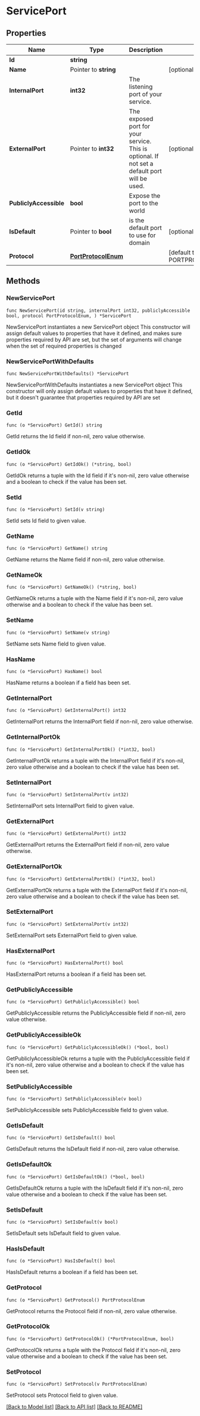 # ServicePort

## Properties

Name | Type | Description | Notes
------------ | ------------- | ------------- | -------------
**Id** | **string** |  | 
**Name** | Pointer to **string** |  | [optional] 
**InternalPort** | **int32** | The listening port of your service. | 
**ExternalPort** | Pointer to **int32** | The exposed port for your service. This is optional. If not set a default port will be used. | [optional] 
**PubliclyAccessible** | **bool** | Expose the port to the world | 
**IsDefault** | Pointer to **bool** | is the default port to use for domain | [optional] 
**Protocol** | [**PortProtocolEnum**](PortProtocolEnum.md) |  | [default to PORTPROTOCOLENUM_HTTP]

## Methods

### NewServicePort

`func NewServicePort(id string, internalPort int32, publiclyAccessible bool, protocol PortProtocolEnum, ) *ServicePort`

NewServicePort instantiates a new ServicePort object
This constructor will assign default values to properties that have it defined,
and makes sure properties required by API are set, but the set of arguments
will change when the set of required properties is changed

### NewServicePortWithDefaults

`func NewServicePortWithDefaults() *ServicePort`

NewServicePortWithDefaults instantiates a new ServicePort object
This constructor will only assign default values to properties that have it defined,
but it doesn't guarantee that properties required by API are set

### GetId

`func (o *ServicePort) GetId() string`

GetId returns the Id field if non-nil, zero value otherwise.

### GetIdOk

`func (o *ServicePort) GetIdOk() (*string, bool)`

GetIdOk returns a tuple with the Id field if it's non-nil, zero value otherwise
and a boolean to check if the value has been set.

### SetId

`func (o *ServicePort) SetId(v string)`

SetId sets Id field to given value.


### GetName

`func (o *ServicePort) GetName() string`

GetName returns the Name field if non-nil, zero value otherwise.

### GetNameOk

`func (o *ServicePort) GetNameOk() (*string, bool)`

GetNameOk returns a tuple with the Name field if it's non-nil, zero value otherwise
and a boolean to check if the value has been set.

### SetName

`func (o *ServicePort) SetName(v string)`

SetName sets Name field to given value.

### HasName

`func (o *ServicePort) HasName() bool`

HasName returns a boolean if a field has been set.

### GetInternalPort

`func (o *ServicePort) GetInternalPort() int32`

GetInternalPort returns the InternalPort field if non-nil, zero value otherwise.

### GetInternalPortOk

`func (o *ServicePort) GetInternalPortOk() (*int32, bool)`

GetInternalPortOk returns a tuple with the InternalPort field if it's non-nil, zero value otherwise
and a boolean to check if the value has been set.

### SetInternalPort

`func (o *ServicePort) SetInternalPort(v int32)`

SetInternalPort sets InternalPort field to given value.


### GetExternalPort

`func (o *ServicePort) GetExternalPort() int32`

GetExternalPort returns the ExternalPort field if non-nil, zero value otherwise.

### GetExternalPortOk

`func (o *ServicePort) GetExternalPortOk() (*int32, bool)`

GetExternalPortOk returns a tuple with the ExternalPort field if it's non-nil, zero value otherwise
and a boolean to check if the value has been set.

### SetExternalPort

`func (o *ServicePort) SetExternalPort(v int32)`

SetExternalPort sets ExternalPort field to given value.

### HasExternalPort

`func (o *ServicePort) HasExternalPort() bool`

HasExternalPort returns a boolean if a field has been set.

### GetPubliclyAccessible

`func (o *ServicePort) GetPubliclyAccessible() bool`

GetPubliclyAccessible returns the PubliclyAccessible field if non-nil, zero value otherwise.

### GetPubliclyAccessibleOk

`func (o *ServicePort) GetPubliclyAccessibleOk() (*bool, bool)`

GetPubliclyAccessibleOk returns a tuple with the PubliclyAccessible field if it's non-nil, zero value otherwise
and a boolean to check if the value has been set.

### SetPubliclyAccessible

`func (o *ServicePort) SetPubliclyAccessible(v bool)`

SetPubliclyAccessible sets PubliclyAccessible field to given value.


### GetIsDefault

`func (o *ServicePort) GetIsDefault() bool`

GetIsDefault returns the IsDefault field if non-nil, zero value otherwise.

### GetIsDefaultOk

`func (o *ServicePort) GetIsDefaultOk() (*bool, bool)`

GetIsDefaultOk returns a tuple with the IsDefault field if it's non-nil, zero value otherwise
and a boolean to check if the value has been set.

### SetIsDefault

`func (o *ServicePort) SetIsDefault(v bool)`

SetIsDefault sets IsDefault field to given value.

### HasIsDefault

`func (o *ServicePort) HasIsDefault() bool`

HasIsDefault returns a boolean if a field has been set.

### GetProtocol

`func (o *ServicePort) GetProtocol() PortProtocolEnum`

GetProtocol returns the Protocol field if non-nil, zero value otherwise.

### GetProtocolOk

`func (o *ServicePort) GetProtocolOk() (*PortProtocolEnum, bool)`

GetProtocolOk returns a tuple with the Protocol field if it's non-nil, zero value otherwise
and a boolean to check if the value has been set.

### SetProtocol

`func (o *ServicePort) SetProtocol(v PortProtocolEnum)`

SetProtocol sets Protocol field to given value.



[[Back to Model list]](../README.md#documentation-for-models) [[Back to API list]](../README.md#documentation-for-api-endpoints) [[Back to README]](../README.md)


